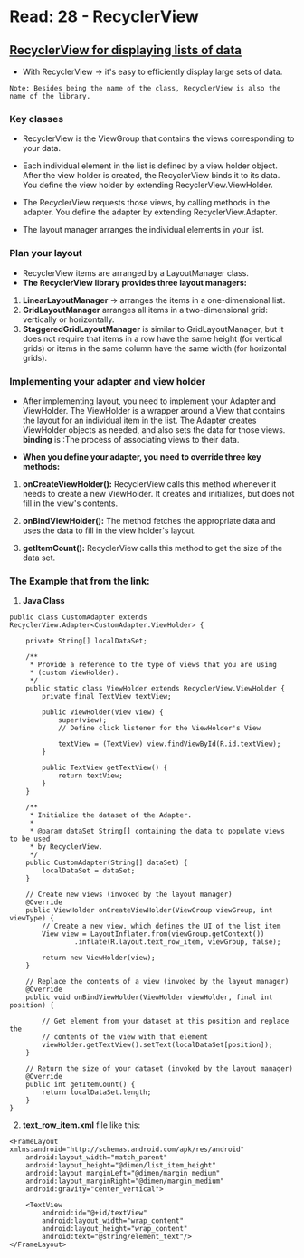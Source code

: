 # Read: 28 - RecyclerView

## [RecyclerView for displaying lists of data](https://developer.android.com/guide/topics/ui/layout/recyclerview#java)


- With RecyclerView -> it's easy to efficiently display large sets of data. 

`Note: Besides being the name of the class, RecyclerView is also the name of the library.`

### Key classes

- RecyclerView is the ViewGroup that contains the views corresponding to your data.


- Each individual element in the list is defined by a view holder object.
 After the view holder is created, the RecyclerView binds it to its data. 
 You define the view holder by extending RecyclerView.ViewHolder.

- The RecyclerView requests those views, by calling methods in the adapter. 
You define the adapter by extending RecyclerView.Adapter.

- The layout manager arranges the individual elements in your list. 


### Plan your layout
- RecyclerView items are arranged by a LayoutManager class.
-  **The RecyclerView library provides three layout managers:** 

1. **LinearLayoutManager** -> arranges the items in a one-dimensional list.
2. **GridLayoutManager** arranges all items in a two-dimensional grid:
vertically or horizontally.
3. **StaggeredGridLayoutManager** is similar to GridLayoutManager, but it does not require that items in a row have the same height (for vertical grids) or items in the same column have the same width (for horizontal grids). 

### Implementing your adapter and view holder
- After implementing layout, you need to implement your Adapter and ViewHolder. 
 The ViewHolder is a wrapper around a View that contains the layout for an individual item in the list. 
 The Adapter creates ViewHolder objects as needed, and also sets the data for those views.
 **binding** is :The process of associating views to their data.

- **When you define your adapter, you need to override three key methods:**
1. **onCreateViewHolder():** RecyclerView calls this method whenever it needs to create a new ViewHolder. It creates and initializes, but does not fill in the view's contents.
2. **onBindViewHolder():**  The method fetches the appropriate data and uses the data to fill in the view holder's layout.

3. **getItemCount():** RecyclerView calls this method to get the size of the data set. 

### The Example that from the link:
1. **Java Class**

```
public class CustomAdapter extends RecyclerView.Adapter<CustomAdapter.ViewHolder> {

    private String[] localDataSet;

    /**
     * Provide a reference to the type of views that you are using
     * (custom ViewHolder).
     */
    public static class ViewHolder extends RecyclerView.ViewHolder {
        private final TextView textView;

        public ViewHolder(View view) {
            super(view);
            // Define click listener for the ViewHolder's View

            textView = (TextView) view.findViewById(R.id.textView);
        }

        public TextView getTextView() {
            return textView;
        }
    }

    /**
     * Initialize the dataset of the Adapter.
     *
     * @param dataSet String[] containing the data to populate views to be used
     * by RecyclerView.
     */
    public CustomAdapter(String[] dataSet) {
        localDataSet = dataSet;
    }

    // Create new views (invoked by the layout manager)
    @Override
    public ViewHolder onCreateViewHolder(ViewGroup viewGroup, int viewType) {
        // Create a new view, which defines the UI of the list item
        View view = LayoutInflater.from(viewGroup.getContext())
                .inflate(R.layout.text_row_item, viewGroup, false);

        return new ViewHolder(view);
    }

    // Replace the contents of a view (invoked by the layout manager)
    @Override
    public void onBindViewHolder(ViewHolder viewHolder, final int position) {

        // Get element from your dataset at this position and replace the
        // contents of the view with that element
        viewHolder.getTextView().setText(localDataSet[position]);
    }

    // Return the size of your dataset (invoked by the layout manager)
    @Override
    public int getItemCount() {
        return localDataSet.length;
    }
}
```
2. **text_row_item.xml** file like this:


```
<FrameLayout xmlns:android="http://schemas.android.com/apk/res/android"
    android:layout_width="match_parent"
    android:layout_height="@dimen/list_item_height"
    android:layout_marginLeft="@dimen/margin_medium"
    android:layout_marginRight="@dimen/margin_medium"
    android:gravity="center_vertical">

    <TextView
        android:id="@+id/textView"
        android:layout_width="wrap_content"
        android:layout_height="wrap_content"
        android:text="@string/element_text"/>
</FrameLayout>
```